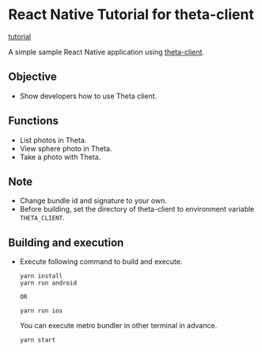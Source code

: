 # React Native Tutorial for theta-client

[tutorial](https://community.theta360.guide/t/howto-modify-theta-client-react-native-demo-using-the-react-native-paper-library-and-other-additional-styles/9754?u=craig)

A simple sample React Native application using [theta-client](https://github.com/ricohapi/theta-client).

## Objective

* Show developers how to use Theta client.

## Functions

* List photos in Theta.
* View sphere photo in Theta.
* Take a photo with Theta.

## Note

* Change bundle id and signature to your own.
* Before building, set the directory of theta-client to environment variable `THETA_CLIENT`.

## Building and execution

* Execute following command to build and execute.

  ```text
  yarn install
  yarn run android

  OR

  yarn run ios
  ```

  You can execute metro bundler in other terminal in advance.

  ```text
  yarn start
  ```
